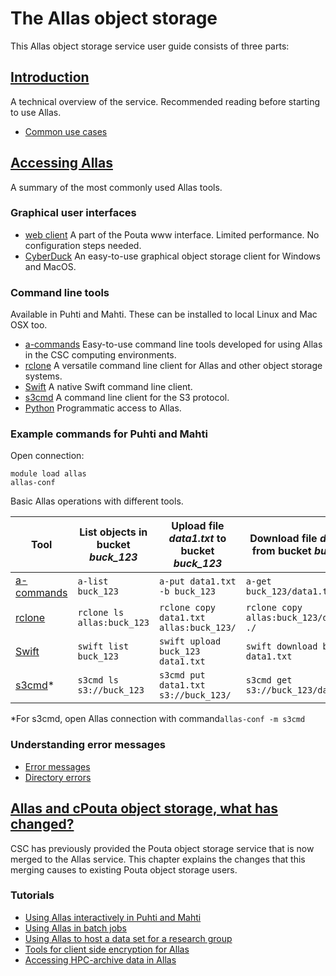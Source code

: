 # The Allas object storage

This Allas object storage service user guide consists of three parts:

## [Introduction](./introduction.md)

A technical overview of the service. Recommended reading before starting to use Allas.

   * [Common use cases](./using_allas/common_use_cases.md)

## [Accessing Allas](./accessing_allas.md)

A summary of the most commonly used Allas tools.

### Graphical user interfaces

   * [web client](using_allas/web_client.md) A part of the Pouta www interface. Limited performance. No configuration steps needed.
   * [CyberDuck](accessing_allas.md#cyberduck-functions) An easy-to-use graphical object storage client for Windows and MacOS.


### Command line tools 
Available in Puhti and Mahti. These can be installed to local Linux and Mac OSX too.

   * [a-commands](using_allas/a_commands.md) Easy-to-use command line tools developed for using Allas in the CSC computing environments.
   * [rclone](using_allas/rclone.md) A versatile command line client for Allas and other object storage systems. 
   * [Swift](using_allas/swift_client.md) A native Swift command line client. 
   * [s3cmd](using_allas/s3_client.md) A command line client for the S3 protocol. 
   * [Python](using_allas/python_library.md) Programmatic access to Allas.

### Example commands for Puhti and Mahti 
Open connection:

```text
module load allas
allas-conf
```

Basic Allas operations with different tools.

| Tool	| List objects in bucket _buck_123_	| Upload file _data1.txt_ to bucket _buck_123_ |	Download file _data1.txt_ from bucket _buck_123_ |
|-------|-----------------------------------|----------------------------------------------|-------------------------------------------------|
| [a-commands](using_allas/a_commands.md) |`a-list buck_123` | `a-put data1.txt -b buck_123` | `a-get buck_123/data1.txt.zst` |
| [rclone](using_allas/rclone.md) |`rclone ls allas:buck_123` | `rclone copy data1.txt allas:buck_123/` |	`rclone copy allas:buck_123/data1.txt ./`| 
| [Swift](using_allas/swift_client.md) |`swift list buck_123` | `swift upload buck_123 data1.txt` |	`swift download buck_123 data1.txt` |
| [s3cmd](using_allas/s3_client.md)\*	 |`s3cmd ls s3://buck_123` |	`s3cmd put data1.txt s3://buck_123/` | `s3cmd get s3://buck_123/data1.txt` |

\*For s3cmd, open Allas connection with command`allas-conf -m s3cmd`

### Understanding error messages

   * [Error messages](./using_allas/error_messages.md)
   * [Directory errors](./using_allas/directory_object_error.md )
   
## [Allas and cPouta object storage, what has changed?](./allas_cpouta_change.md) 
CSC has previously provided the Pouta object storage service that is now merged to the Allas service. This chapter explains the changes that this merging causes to existing Pouta object storage users.

### Tutorials 

* [Using Allas interactively in Puhti and Mahti](./allas-examples.md) 
* [Using Allas in batch jobs](./allas_batchjobs.md)
* [Using Allas to host a data set for a research group](./allas_project_example.md)
* [Tools for client side encryption for Allas](./allas_encryption.md)
* [Accessing HPC-archive data in Allas](./hpc-archive.md)

